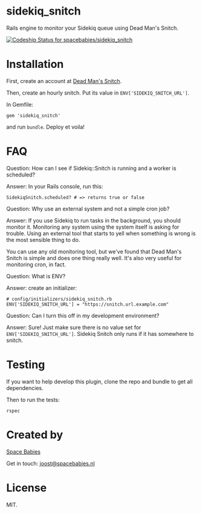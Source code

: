 # sidekiq_snitch

Rails engine to monitor your Sidekiq queue using Dead Man's Snitch.

[ ![Codeship Status for spacebabies/sidekiq_snitch](https://codeship.com/projects/601f8230-46dc-0134-0bf1-568f97ef61e4/status?branch=master)](https://codeship.com/projects/169033)

# Installation

First, create an account at [Dead Man's Snitch](http://www.deadmanssnitch.com/).

Then, create an hourly snitch. Put its value in `ENV['SIDEKIQ_SNITCH_URL']`.

In Gemfile:

```
gem 'sidekiq_snitch'
```

and run `bundle`. Deploy et voila!

# FAQ

Question: How can I see if Sidekiq::Snitch is running and a worker is scheduled?

Answer: In your Rails console, run this:

```
SidekiqSnitch.scheduled? # => returns true or false
```

Question: Why use an external system and not a simple cron job?

Answer: If you use Sidekiq to run tasks in the background, you should monitor it.
Monitoring any system using the system itself is asking for trouble. Using an external
tool that starts to yell when something is wrong is the most sensible thing to do.

You can use any old monitoring tool, but we've found that Dead Man's Snitch is
simple and does one thing really well. It's also very useful for monitoring cron, in
fact.

Question: What is ENV?

Answer: create an initializer:

```
# config/initializers/sidekiq_snitch.rb
ENV['SIDEKIQ_SNITCH_URL'] = "https://snitch.url.example.com"
```

Question: Can I turn this off in my development environment?

Answer: Sure! Just make sure there is no value set for `ENV['SIDEKIQ_SNITCH_URL']`.
Sidekiq Snitch only runs if it has somewhere to snitch.

# Testing

If you want to help develop this plugin, clone the repo and bundle to get all dependencies.

Then to run the tests:

```
rspec
```

# Created by

[Space Babies](https://www.spacebabies.nl/)

Get in touch: joost@spacebabies.nl

# License

MIT.

